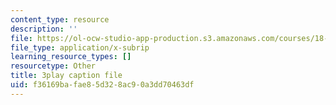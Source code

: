 ```yaml
---
content_type: resource
description: ''
file: https://ol-ocw-studio-app-production.s3.amazonaws.com/courses/18-01sc-single-variable-calculus-fall-2010/f36169bafae85d328ac90a3dd70463df_R9a_NHXrBcg.vtt
file_type: application/x-subrip
learning_resource_types: []
resourcetype: Other
title: 3play caption file
uid: f36169ba-fae8-5d32-8ac9-0a3dd70463df
---
```

